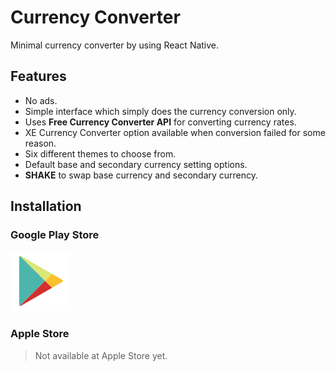 # Currency Converter

Minimal currency converter by using React Native.

## Features

* No ads.
* Simple interface which simply does the currency conversion only.
* Uses **Free Currency Converter API** for converting currency rates.
* XE Currency Converter option available when conversion failed for some reason.
* Six different themes to choose from.
* Default base and secondary currency setting options.
* **SHAKE** to swap base currency and secondary currency.

## Installation

### Google Play Store

[![Google Play Store](Resources/img/google-play.png)](https://play.google.com/store/apps/details?id=me.abhaydgarg.currencyconverter&hl=en)

### Apple Store

> Not available at Apple Store yet.
